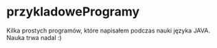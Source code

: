 # przykladoweProgramy
Kilka prostych programów, które napisałem podczas nauki języka JAVA. Nauka trwa nadal :)
